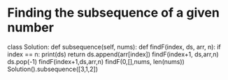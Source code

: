 # Finding the subsequence of a given number
class Solution:
    def subsequence(self, nums):
        def findF(index, ds, arr, n):
            if index == n:
                print(ds)
                return
            ds.append(arr[index])
            findF(index+1, ds,arr,n)
            ds.pop(-1)
            findF(index+1,ds,arr,n)
        findF(0,[],nums, len(nums))
Solution().subsequence([3,1,2])
